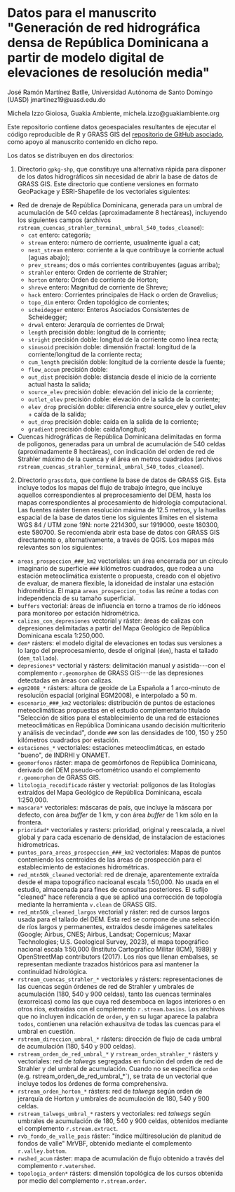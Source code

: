 # Datos para el manuscrito "Generación de red hidrográfica densa de República Dominicana a partir de modelo digital de elevaciones de resolución media"

José Ramón Martínez Batlle, Universidad Autónoma de Santo Domingo (UASD) jmartinez19\@uasd.edu.do

Michela Izzo Gioiosa, Guakia Ambiente, michela.izzo\@guakiambiente.org

Este repositorio contiene datos geoespaciales resultantes de ejecutar el código reproducible de R y GRASS GIS del [repositorio de GitHub asociado](https://github.com/geofis/red-hidrografica-densa-rd), como apoyo al manuscrito contenido en dicho repo.

Los datos se distribuyen en dos directorios:

1. Directorio `gpkg-shp`, que constituye una alternativa rápida para disponer de los datos hidrográficos sin necesidad de abrir la base de datos de GRASS GIS. Este directorio que contiene versiones en formato GeoPackage y ESRI-Shapefile de los vectoriales siguientes:
  - Red de drenaje de República Dominicana, generada para un umbral de acumulación de 540 celdas (aproximadamente 8 hectáreas), incluyendo los siguientes campos (archivos `rstream_cuencas_strahler_terminal_umbral_540_todos_cleaned`):
      - `cat` entero: categoría;
      - `stream` entero: número de corriente, usualmente igual a cat;
      - `next_stream` entero: corriente a la que contribuye la corriente actual (aguas abajo);
      - `prev_streams`; dos o más corrientes contribuyentes (aguas arriba);
      - `strahler` entero: Orden de corriente de Strahler;
      - `horton` entero: Orden de corriente de Horton;
      - `shreve` entero: Magnitud de corriente de Shreve;
      - `hack` entero: Corrientes principales de Hack o orden de Gravelius;
      - `topo_dim` entero: Orden topológico de corrientes;
      - `scheidegger` entero: Enteros Asociados Consistentes de Scheidegger;
      - `drwal` entero: Jerarquía de corrientes de Drwal;
      - `length` precisión doble: longitud de la corriente;
      - `stright` precisión doble: longitud de la corriente como línea recta;
      - `sinusoid` precisión doble: dimensión fractal: longitud de la corriente/longitud de la corriente recta;
      - `cum_length` precisión doble: longitud de la corriente desde la fuente;
      - `flow_accum` precisión doble:
      - `out_dist` precisión doble: distancia desde el inicio de la corriente actual hasta la salida;
      - `source_elev` precisión doble: elevación del inicio de la corriente;
      - `outlet_elev` precisión doble: elevación de la salida de la corriente;
      - `elev_drop` precisión doble: diferencia entre source_elev y outlet_elev + caída de la salida;
      - `out_drop` precisión doble: caída en la salida de la corriente;
      - `gradient` precisión doble: caída/longitud;
  - Cuencas hidrográficas de República Dominicana delimitadas en forma de polígonos, generadas para un umbral de acumulación de 540 celdas (aproximadamente 8 hectáreas), con indicación del orden de red de Strahler máximo de la cuenca y el área en metros cuadrados (archivos `rstream_cuencas_strahler_terminal_umbral_540_todos_cleaned`).

2. Directorio `grassdata`, que contiene la base de datos de GRASS GIS. Esta incluye todos los mapas del flujo de trabajo íntegro, que incluye aquellos correspondientes al preprocesamiento del DEM, hasta los mapas correspondientes al procesamiento de hidrología computacional. Las fuentes ráster tienen resolución máxima de 12.5 metros, y la huellas espacial de la base de datos tiene los siguientes límites en el sistema WGS 84 / UTM zone 19N: norte 2214300, sur 1919000, oeste 180300, este 580700. Se recomienda abrir esta base de datos con GRASS GIS directamente o, alternativamente, a través de QGIS. Los mapas más relevantes son los siguientes:

  - `areas_prospeccion_###_km2` vectoriales: un área encerrada por un círculo imaginario de superficie `###` kilómetros cuadrados, que rodea a una estación meteoclimática existente o propuesta, creado con el objetivo de evaluar, de manera flexible, la idoneidad de instalar una estación hidrométrica. El mapa `areas_prospeccion_todas` las reúne a todas con independencia de su tamaño superficial.
  - `buffers` vectorial: áreas de influencia en torno a tramos de río idóneos para monitoreo por estación hidrométrica.
  - `calizas_con_depresiones` vectorial y ráster: áreas de calizas con depresiones delimitadas a partir del Mapa Geológico de República Dominicana escala 1:250,000.
  - `dem*` rásters: el modelo digital de elevaciones en todas sus versiones a lo largo del preprocesamiento, desde el original (`dem`), hasta el tallado (`dem_tallado`).
  - `depresiones*` vectorial y rásters: delimitación manual y asistida---con el complemento `r.geomorphon` de GRASS GIS---de las depresiones detectadas en áreas con calizas.
  - `egm2008_*` rásters: altura de geoide de La Española a 1 arco-minuto de resolución espacial (original EGM2008), e interpolado a 50 m.
  - `escenario_###_km2` vectoriales: distribución de puntos de estaciones meteoclimáticas propuestas en el estudio complementario titulado "Selección de sitios para el establecimiento de una red de estaciones meteoclimáticas en República Dominicana usando decisión multicriterio y análisis de vecindad", donde `###` son las densidades de 100, 150 y 250 kilómetros cuadrados por estación.
  - `estaciones_*` vectoriales: estaciones meteoclimáticas, en estado "bueno", de INDRHI y ONAMET.
  - `geomorfonos` ráster: mapa de geomórfonos de República Dominicana, derivado del DEM pseudo-ortométrico usando el complemento `r.geomorphon` de GRASS GIS.
  - `litologia_recodificado` ráster y vectorial: polígonos de las litologías extraídos del Mapa Geológico de República Dominicana, escala 1:250,000.
  - `mascara*` vectoriales: máscaras de país, que incluye la máscara por defecto, con área *buffer* de 1 km, y con área *buffer* de 1 km sólo en la frontera.
  - `prioridad*` vectoriales y rasters: prioridad, original y reescalada, a nivel global y para cada escenario de densidad, de instalacion de estaciones hidrometricas.
  - `puntos_para_areas_prospeccion_###_km2` vectoriales: Mapas de puntos conteniendo los centroides de las áreas de prospección para el establecimiento de estaciones hidrométricas.
  - `red_mtn50k_cleaned` vectorial: red de drenaje, aparentemente extraída desde el mapa topográfico nacioanal escala 1:50,000. No usada en el estudio, almacenada para fines de consultas posteriores. El sufijo "cleaned" hace referencia a que se aplicó una corrección de topología mediante la herramienta `v.clean` de GRASS GIS.
  - `red_mtn50k_cleaned_largos` vectorial y ráster: red de cursos largos usada para el tallado del DEM. Esta red se compone de una selección de ríos largos y permanentes, extraídos desde imágenes satelitales (Google; Airbus, CNES; Airbus, Landsat; Copernicus; Maxar Technologies; U.S. Geological Survey, 2023), el mapa topográfico nacional escala 1:50,000 (Instituto Cartográfico Militar (ICM), 1989) y OpenStreetMap contributors (2017). Los ríos que llenan embalses, se representan mediante trazados históricos para así mantener la continuidad hidrológica.
  - `rstream_cuencas_strahler_*` vectoriales y rásters: representaciones de las cuencas según órdenes de red de Strahler y umbrales de acumulación (180, 540 y 900 celdas), tanto las cuencas terminales (exorreicas) como las que cuya red desemboca en lagos interiores o en otros ríos, extraídas con el complemento `r.stream.basins`. Los archivos que no incluyen indicación de `orden`, y en su lugar aparece la palabra `todos`, contienen una relación exhausitva de todas las cuencas para el umbral en cuestión.
  - `rstream_direccion_umbral_*` rásters: dirección de flujo de cada umbral de acumulación (180, 540 y 900 celdas).
  - `rstream_orden_de_red_umbral_*` y `rstream_orden_strahler_*` rásters y vectoriales: red de *talwegs* segregadas en función del orden de red de Strahler y del umbral de acumulación. Cuando no se especifica `orden` (e.g. rstream_orden_de_red_umbral_*`), se trata de un vectorial que incluye todos los órdenes de forma comprehensiva.
  - `rstream_orden_horton_*` rásters: red de *talwegs* según orden de jerarquía de Horton y umbrales de acumulación de 180, 540 y 900 celdas.
  - `rstream_talwegs_umbral_*` rasters y vectoriales: red *talwegs* según umbrales de acumulación de 180, 540 y 900 celdas, obtenidos mediante el complemento `r.stream.extract`.
  - `rvb_fondo_de_valle_pais` ráster: "índice múltiresolución de planitud de fondos de valle" MrVBF, obtenido mediante el complemento `r.valley.bottom`.
  - `rwshed_acum` ráster: mapa de acumulación de flujo obtenido a través del complemento `r.watershed`.
  - `topologia_orden*` rásters: dimensión topológica de los cursos obtenida por medio del complemento `r.stream.order`.
